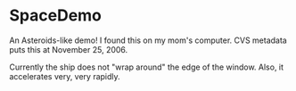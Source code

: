 # SpaceDemo
An Asteroids-like demo! I found this on my mom's computer. CVS metadata puts this at November 25, 2006.

Currently the ship does not "wrap around" the edge of the window. Also, it accelerates very, very rapidly.
